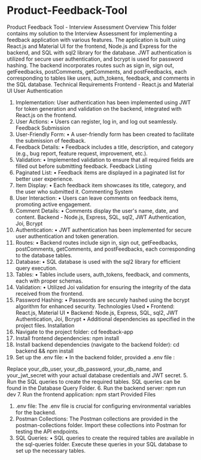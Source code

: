# Product-Feedback-Tool
Product Feedback Tool - Interview Assessment
Overview
This folder contains my solution to the Interview Assessment for implementing a feedback application with various features. The application is built using React.js and Material UI for the frontend, Node.js and Express for the backend, and SQL with sql2 library for the database. JWT authentication is utilized for secure user authentication, and bcrypt is used for password hashing. The backend incorporates routes such as sign in, sign out, getFeedbacks, postComments, getComments, and postFeedbacks, each corresponding to tables like users, auth_tokens, feedback, and comments in the SQL database.
Technical Requirements
Frontend - React.js and Material UI
User Authentication
1.	Implementation: User authentication has been implemented using JWT for token generation and validation on the backend, integrated with React.js on the frontend.
2.	User Actions:
•	Users can register, log in, and log out seamlessly.
Feedback Submission
1.	User-Friendly Form:
•	A user-friendly form has been created to facilitate the submission of feedback.
2.	Feedback Details:
•	Feedback includes a title, description, and category (e.g., bug report, feature request, improvement, etc.).
3.	Validation:
•	Implemented validation to ensure that all required fields are filled out before submitting feedback.
Feedback Listing
1.	Paginated List:
•	Feedback items are displayed in a paginated list for better user experience.
2.	Item Display:
•	Each feedback item showcases its title, category, and the user who submitted it.
Commenting System
1.	User Interaction:
•	Users can leave comments on feedback items, promoting active engagement.
2.	Comment Details:
•	Comments display the user's name, date, and content.
Backend - Node.js, Express, SQL, sql2, JWT Authentication, Joi, Bcrypt
1.	Authentication:
•	JWT authentication has been implemented for secure user authentication and token generation.
2.	Routes:
•	Backend routes include sign in, sign out, getFeedbacks, postComments, getComments, and postFeedbacks, each corresponding to the database tables.
3.	Database:
•	SQL database is used with the sql2 library for efficient query execution.
4.	Tables:
•	Tables include users, auth_tokens, feedback, and comments, each with proper schemas.
5.	Validation:
•	Utilized Joi validation for ensuring the integrity of the data received from the frontend.
6.	Password Hashing:
•	Passwords are securely hashed using the bcrypt algorithm for enhanced security.
Technologies Used
•	Frontend: React.js, Material UI
•	Backend: Node.js, Express, SQL, sql2, JWT Authentication, Joi, Bcrypt
•	Additional dependencies as specified in the project files.
Installation
1.	Navigate to the project folder: cd feedback-app
2.	Install frontend dependencies: npm install
3.	Install backend dependencies (navigate to the backend folder): cd backend && npm install
4.	Set up the .env file:
•	In the backend folder, provided a .env file :
 
Replace your_db_user, your_db_password, your_db_name, and your_jwt_secret with your actual database credentials and JWT secret.
5.	Run the SQL queries to create the required tables. SQL queries can be found in the Database Query Folder.
6.	Run the backend server: npm run dev
7.	Run the frontend application: npm start
Provided Files
1.	.env file: The .env file is crucial for configuring environmental variables for the backend.
2.	Postman Collections: The Postman collections are provided in the postman-collections folder. Import these collections into Postman for testing the API endpoints.
3.	SQL Queries:
•	SQL queries to create the required tables are available in the sql-queries folder. Execute these queries in your SQL database to set up the necessary tables.
